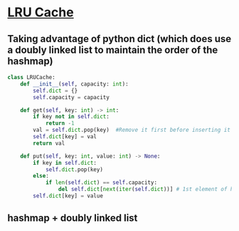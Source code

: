 # [LRU Cache](https://leetcode.com/problems/lru-cache/solutions/?orderBy=most_votes)
## Taking advantage of python dict (which does use a doubly linked list to maintain the order of the hashmap)
~~~python
class LRUCache:
    def __init__(self, capacity: int):
        self.dict = {}
        self.capacity = capacity   

    def get(self, key: int) -> int:
        if key not in self.dict:
            return -1
        val = self.dict.pop(key)  #Remove it first before inserting it at the end again
        self.dict[key] = val   
        return val        

    def put(self, key: int, value: int) -> None:
        if key in self.dict:    
            self.dict.pop(key)
        else:
            if len(self.dict) == self.capacity:
                del self.dict[next(iter(self.dict))] # 1st element of hashmap
        self.dict[key] = value
~~~

## hashmap + doubly linked list
